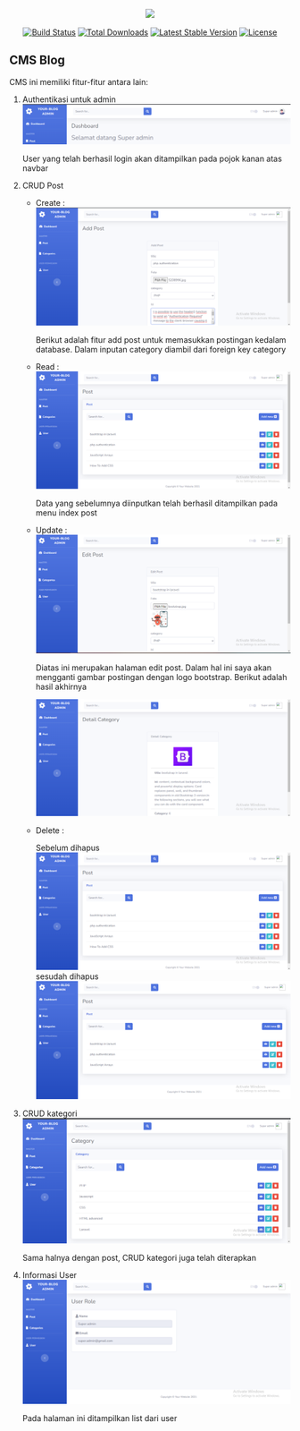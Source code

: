 <p align="center"><a href="https://laravel.com" target="_blank"><img src="https://raw.githubusercontent.com/laravel/art/master/logo-lockup/5%20SVG/2%20CMYK/1%20Full%20Color/laravel-logolockup-cmyk-red.svg" width="400"></a></p>

<p align="center">
<a href="https://travis-ci.org/laravel/framework"><img src="https://travis-ci.org/laravel/framework.svg" alt="Build Status"></a>
<a href="https://packagist.org/packages/laravel/framework"><img src="https://img.shields.io/packagist/dt/laravel/framework" alt="Total Downloads"></a>
<a href="https://packagist.org/packages/laravel/framework"><img src="https://img.shields.io/packagist/v/laravel/framework" alt="Latest Stable Version"></a>
<a href="https://packagist.org/packages/laravel/framework"><img src="https://img.shields.io/packagist/l/laravel/framework" alt="License"></a>
</p>

## CMS Blog

CMS ini memiliki fitur-fitur antara lain:
1. Authentikasi untuk admin
    ![Screenshot basic UI](img/1.png)

    User yang telah berhasil login akan ditampilkan pada pojok kanan atas navbar
2. CRUD Post
    - Create :
        ![Screenshot basic UI](img/2.png)

        Berikut adalah fitur add post untuk memasukkan postingan kedalam database. Dalam inputan category diambil dari foreign key category
    - Read :
        ![Screenshot basic UI](img/3.png)
 
        Data yang sebelumnya diinputkan telah berhasil ditampilkan pada menu index post
    - Update :
        ![Screenshot basic UI](img/4.png)

        Diatas ini merupakan halaman edit post. Dalam hal ini saya akan mengganti gambar postingan dengan logo bootstrap. Berikut adalah hasil akhirnya

        ![Screenshot basic UI](img/5.png)

    - Delete :

        Sebelum dihapus
        ![Screenshot basic UI](img/6.png)
        sesudah dihapus
        ![Screenshot basic UI](img/7.png)
3. CRUD kategori
    ![Screenshot basic UI](img/8.png)

    Sama halnya dengan post, CRUD kategori juga telah diterapkan
4. Informasi User
    ![Screenshot basic UI](img/9.png)

    Pada halaman ini ditampilkan list dari user
